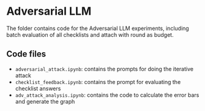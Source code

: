 # Adversarial LLM

The folder contains code for the Adversarial LLM experiments, including batch evaluation of all checklists and attach with round as budget.

## Code files
- `adversarial_attack.ipynb`: contains the prompts for doing the iterative attack
- `checklist_feedback.ipynb`: contains the prompt for evaluating the checklist answers
- `adv_attack_analysis.ipynb`: contains the code to calculate the error bars and generate the graph
